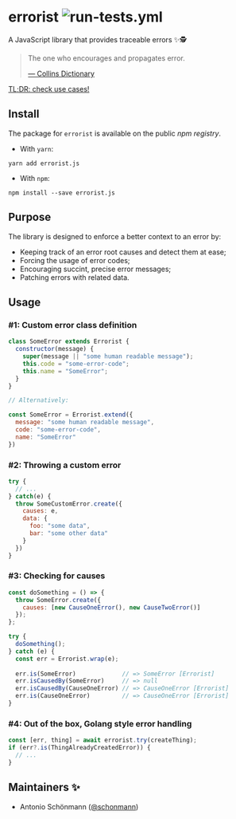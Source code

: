 # errorist ![run-tests.yml](https://github.com/schonmann/errorist/actions/workflows/run-tests.yml/badge.svg)
A JavaScript library that provides traceable errors ✨🕵️

> The one who encourages and propagates error.
> 
> [— Collins Dictionary](https://www.collinsdictionary.com/dictionary/english/errorist)

[TL;DR: check use cases!](#Usage)

## Install
The package for `errorist` is available on the public *npm registry*.

* With `yarn`:
```
yarn add errorist.js
```
* With `npm`:
```
npm install --save errorist.js
```

## Purpose

The library is designed to enforce a better context to an error by:
* Keeping track of an error root causes and detect them at ease;
* Forcing the usage of error codes;
* Encouraging succint, precise error messages;
* Patching errors with related data.

## Usage
### #1: Custom error class definition

```javascript
class SomeError extends Errorist {
  constructor(message) {
    super(message || "some human readable message");
    this.code = "some-error-code";
    this.name = "SomeError";
  }
}

// Alternatively:

const SomeError = Errorist.extend({
  message: "some human readable message",
  code: "some-error-code",
  name: "SomeError"
})
```
### #2: Throwing a custom error

```javascript
try {
  // ...
} catch(e) {
  throw SomeCustomError.create({
    causes: e,
    data: {
      foo: "some data",
      bar: "some other data"
    }
  })
}
```
### #3: Checking for causes

```javascript
const doSomething = () => {
  throw SomeError.create({
    causes: [new CauseOneError(), new CauseTwoError()]
  });
};

try {
  doSomething();
} catch (e) {
  const err = Errorist.wrap(e); 
  
  err.is(SomeError)             // => SomeError [Errorist]
  err.isCausedBy(SomeError)     // => null
  err.isCausedBy(CauseOneError) // => CauseOneError [Errorist]
  err.is(CauseOneError)         // => CauseOneError [Errorist]
}
```
### #4: Out of the box, Golang style error handling
```javascript
const [err, thing] = await errorist.try(createThing);
if (err?.is(ThingAlreadyCreatedError)) {
  // ...
}
```

## Maintainers ✨

- Antonio Schönmann ([@schonmann](https://github.com/schonmann))
